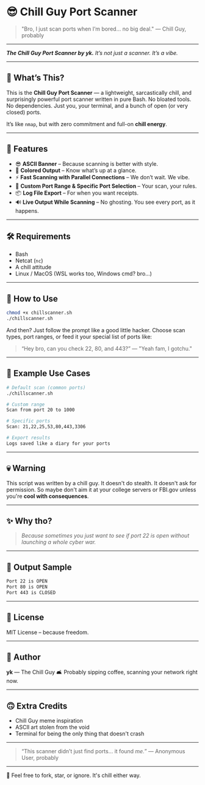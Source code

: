 # 😎 Chill Guy Port Scanner

> "Bro, I just scan ports when I’m bored… no big deal." — Chill Guy, probably

---


***The Chill Guy Port Scanner by yk.** It’s not just a scanner. It’s a vibe.*

---

## 🚀 What’s This?

This is the **Chill Guy Port Scanner** — a lightweight, sarcastically chill, and surprisingly powerful port scanner written in pure Bash. No bloated tools. No dependencies. Just you, your terminal, and a bunch of open (or very closed) ports.

It’s like `nmap`, but with zero commitment and full-on **chill energy**.

---

## 🎯 Features

* 😎 **ASCII Banner** – Because scanning is better with style.
* 🎨 **Colored Output** – Know what’s up at a glance.
* ⚡ **Fast Scanning with Parallel Connections** – We don’t wait. We vibe.
* 🧫 **Custom Port Range & Specific Port Selection** – Your scan, your rules.
* 📦 **Log File Export** – For when you want receipts.
* 🔊 **Live Output While Scanning** – No ghosting. You see every port, as it happens.

---

## 🛠️ Requirements

* Bash
* Netcat (`nc`)
* A chill attitude
* Linux / MacOS (WSL works too, Windows cmd? bro…)

---

## 🧪 How to Use

```bash
chmod +x chillscanner.sh
./chillscanner.sh
```

And then? Just follow the prompt like a good little hacker. Choose scan types, port ranges, or feed it your special list of ports like:

> “Hey bro, can you check 22, 80, and 443?”
> — "Yeah fam, I gotchu."

---

## 🔧 Example Use Cases

```bash
# Default scan (common ports)
./chillscanner.sh

# Custom range
Scan from port 20 to 1000

# Specific ports
Scan: 21,22,25,53,80,443,3306

# Export results
Logs saved like a diary for your ports
```

---

## 💀 Warning

This script was written by a chill guy.
It doesn't do stealth.
It doesn't ask for permission.
So maybe don't aim it at your college servers or FBI.gov unless you're **cool with consequences**.

---

## ✨ Why tho?

> *Because sometimes you just want to see if port 22 is open without launching a whole cyber war.*

---

## 📂 Output Sample

```bash
Port 22 is OPEN
Port 80 is OPEN
Port 443 is CLOSED
```

---

## 📜 License

MIT License – because freedom.

---

## 👑 Author

**yk** — The Chill Guy
🛋️ Probably sipping coffee, scanning your network right now.

---

## 🙃 Extra Credits

* Chill Guy meme inspiration
* ASCII art stolen from the void
* Terminal for being the only thing that doesn't crash

---

> “This scanner didn’t just find ports... it found *me.*”
> — Anonymous User, probably

---

👋 Feel free to fork, star, or ignore. It's chill either way.
